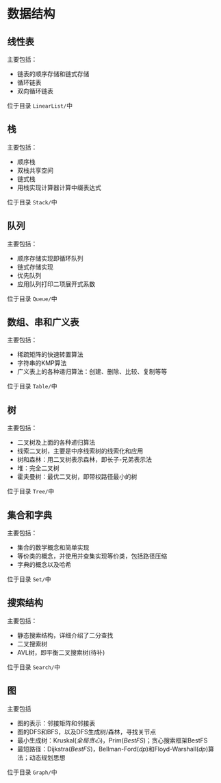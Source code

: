 # 数据结构

## 线性表
主要包括：

* 链表的顺序存储和链式存储
* 循环链表
* 双向循环链表

位于目录 `LinearList/`中

## 栈
主要包括：

* 顺序栈
* 双栈共享空间
* 链式栈
* 用栈实现计算器计算中缀表达式

位于目录 `Stack/`中


## 队列
主要包括：

* 顺序存储实现即循环队列
* 链式存储实现
* 优先队列
* 应用队列打印二项展开式系数

位于目录 `Queue/`中



## 数组、串和广义表
主要包括：

* 稀疏矩阵的快速转置算法
* 字符串的KMP算法
* 广义表上的各种递归算法：创建、删除、比较、复制等等

位于目录 `Table/`中


## 树
主要包括：

* 二叉树及上面的各种递归算法
* 线索二叉树，主要是中序线索树的线索化和应用
* 树和森林：用二叉树表示森林，即长子-兄弟表示法
* 堆：完全二叉树
* 霍夫曼树：最优二叉树，即带权路径最小的树

位于目录 `Tree/`中

## 集合和字典
主要包括：

* 集合的数学概念和简单实现
* 等价类的概念，并使用并查集实现等价类，包括路径压缩
* 字典的概念以及哈希

位于目录 `Set/`中

## 搜索结构
主要包括：

* 静态搜索结构，详细介绍了二分查找
* 二叉搜索树
* AVL树，即平衡二叉搜索树(待补)

位于目录 `Search/`中

## 图
主要包括

* 图的表示：邻接矩阵和邻接表
* 图的DFS和BFS，以及DFS生成树/森林，寻找关节点
* 最小生成树：Kruskal(*全局贪心*)，Prim(*BestFS*)；贪心搜索框架BestFS
* 最短路径：Dijkstra(*BestFS*)，Bellman-Ford(*dp*)和Floyd-Warshall(*dp*)算法；动态规划思想

位于目录 `Graph/`中